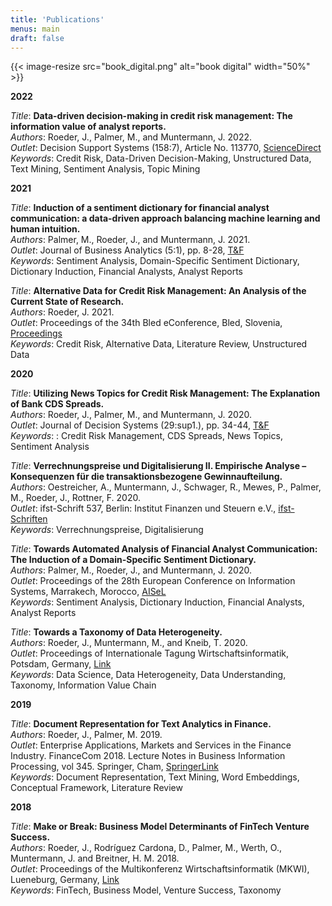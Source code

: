 ```yaml
---
title: 'Publications'
menus: main
draft: false
---
```


{{< image-resize src="book_digital.png" alt="book digital" width="50%" >}}

**2022**

*Title*: **Data-driven decision-making in credit risk management: The information value of analyst reports.**  
*Authors*: Roeder, J., Palmer, M., and Muntermann, J. 2022.  
*Outlet*: Decision Support Systems (158:7), Article No. 113770, [ScienceDirect](https://doi.org/10.1016/j.dss.2022.113770)  
*Keywords*: Credit Risk, Data-Driven Decision-Making, Unstructured Data, Text Mining, Sentiment Analysis, Topic Mining

**2021**

*Title*: **Induction of a sentiment dictionary for financial analyst communication: a data-driven approach balancing machine learning and human intuition.**  
*Authors*: Palmer, M., Roeder, J., and Muntermann, J. 2021.  
*Outlet*: Journal of Business Analytics (5:1), pp. 8-28, [T&F](https://doi.org/10.1080/2573234X.2021.1955022)  
*Keywords*: Sentiment Analysis, Domain-Specific Sentiment Dictionary, Dictionary Induction, Financial Analysts, Analyst Reports

*Title*: **Alternative Data for Credit Risk Management: An Analysis of the Current State of Research.**  
*Authors*: Roeder, J. 2021.  
*Outlet*: Proceedings of the 34th Bled eConference, Bled, Slovenia, [Proceedings](https://press.um.si/index.php/ump/catalog/book/581)  
*Keywords*: Credit Risk, Alternative Data, Literature Review, Unstructured Data    

**2020**

*Title*: **Utilizing News Topics for Credit Risk Management: The Explanation of Bank CDS Spreads.**  
*Authors*: Roeder, J., Palmer, M., and Muntermann, J. 2020.  
*Outlet*: Journal of Decision Systems (29:sup1.), pp. 34-44, [T&F](https://doi.org/10.1080/12460125.2020.1848384)  
*Keywords*: : Credit Risk Management, CDS Spreads, News Topics, Sentiment Analysis  

*Title*: **Verrechnungspreise und Digitalisierung II. Empirische Analyse – Konsequenzen für die transaktionsbezogene Gewinnaufteilung.**  
*Authors*: Oestreicher, A., Muntermann, J., Schwager, R., Mewes, P., Palmer, M., Roeder, J., Rottner, F. 2020.  
*Outlet*: ifst-Schrift 537, Berlin: Institut Finanzen und Steuern&nbsp;e.V., [ifst-Schriften](https://www.ifst.de/schriften)  
*Keywords*: Verrechnungspreise, Digitalisierung  

*Title*: **Towards Automated Analysis of Financial Analyst Communication: The Induction of a Domain-Specific Sentiment Dictionary.**  
*Authors*: Palmer, M., Roeder, J., and Muntermann, J. 2020.  
*Outlet*: Proceedings of the 28th European Conference on Information Systems, Marrakech, Morocco, [AISeL](https://aisel.aisnet.org/ecis2020_rp/212/)  
*Keywords*: Sentiment Analysis, Dictionary Induction, Financial Analysts, Analyst Reports

*Title*: **Towards a Taxonomy of Data Heterogeneity.**  
*Authors*: Roeder, J., Muntermann, M., and Kneib, T. 2020.  
*Outlet*: Proceedings of Internationale Tagung Wirtschaftsinformatik, Potsdam, Germany, [Link](https://doi.org/10.30844/wi_2020_c6-roeder)  
*Keywords*: Data Science, Data Heterogeneity, Data Understanding, Taxonomy, Information Value Chain

**2019**

*Title*: **Document Representation for Text Analytics in Finance.**  
*Authors*: Roeder, J., Palmer, M. 2019.  
*Outlet*: Enterprise Applications, Markets and Services in the Finance Industry. FinanceCom 2018. Lecture Notes in Business Information Processing, vol 345. Springer, Cham, [SpringerLink](https://link.springer.com/chapter/10.1007/978-3-030-19037-8_9)  
*Keywords*: Document Representation, Text Mining, Word Embeddings, Conceptual Framework, Literature Review

**2018**

*Title*: **Make or Break: Business Model Determinants of FinTech Venture Success.**  
*Authors*: Roeder, J., Rodríguez Cardona, D., Palmer, M., Werth, O., Muntermann, J. and Breitner, H. M. 2018.  
*Outlet*: Proceedings of the Multikonferenz Wirtschaftsinformatik (MKWI), Lueneburg, Germany, [Link](https://www.leuphana.de/fileadmin/user_upload/Forschungseinrichtungen/ieg/files/MKWI2018/MKWI2018_Band3.pdf)  
*Keywords*: FinTech, Business Model, Venture Success, Taxonomy  
